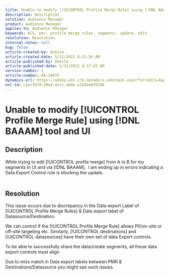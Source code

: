 ```yaml
---
title: Unable to modify [!UICONTROL Profile Merge Rule] using [!DNL BAAAM] tool and UI
description: Description
solution: Audience Manager
product: Audience Manager
applies-to: Audience Manager
keywords: KCS, pmr, profile merge rules, segments, update, edit
resolution: Resolution
internal-notes: null
bug: false
article-created-by: Ankita .
article-created-date: 5/11/2022 8:12:54 AM
article-published-by: Ankita .
article-published-date: 5/11/2022 8:17:43 AM
version-number: 1
article-number: KA-19475
dynamics-url: https://adobe-ent.crm.dynamics.com/main.aspx?forceUCI=1&pagetype=entityrecord&etn=knowledgearticle&id=19c23222-02d1-ec11-a7b5-0022480a8d10
exl-id: c2ec7bf0-20e4-4ccc-ab8e-a192be0f9190
---
```

# Unable to modify [!UICONTROL Profile Merge Rule] using [!DNL BAAAM] tool and UI

## Description

While trying to edit [!UICONTROL profile merge] from A to B for my segments in UI and via [!DNL BAAAM],  I am ending up in errors indicating a Data Export Control rule is blocking the update.
<br> 

## Resolution


This issue occurs due to discrepancy in the Data export Label of [!UICONTROL Profile Merge Rules] & Data export label of Datasource/Destination.

We can control if the [!UICONTROL Profile Merge Rule] allows PII/on-site or off-site targeting etc. Similarly, [!UICONTROL destinations] and [!UICONTROL datasources] have their own set of data Export controls.

To be able to successfully share the data/create segments, all these data export controls must align

Due to miss match in Data export labels between PMR & Destinations/Datasource you might see such issues.

